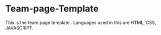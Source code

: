 # Team-page-Template
This is the team page template . Languages used in this are HTML, CSS, JAVASCRIPT.
